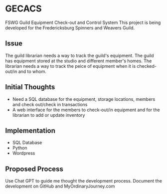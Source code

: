 # GECACS
FSWG Guild Equipment Check-out and Control System
This project is being developed for the Fredericksburg Spinners and Weavers Guild.

## Issue
The guild librarian needs a way to track the guild's equipment. The guild has equipment stored at the studio and different member's homes. The librarian needs a way to track the peice of equipment when it is checked-out/in and to whom.

## Initial Thoughts
* Need a SQL database for the equipment, storage locations, members and check out/check in transactions
* A web interface for the members to check-out/in equipment and for the librarian to add or update inventory

## Implementation
* SQL Database
* Python
* Wordpress

## Proposed Process
Use Chat GPT to guide me thought the development process. Document the development on GitHub and MyOrdinaryJourney.com
